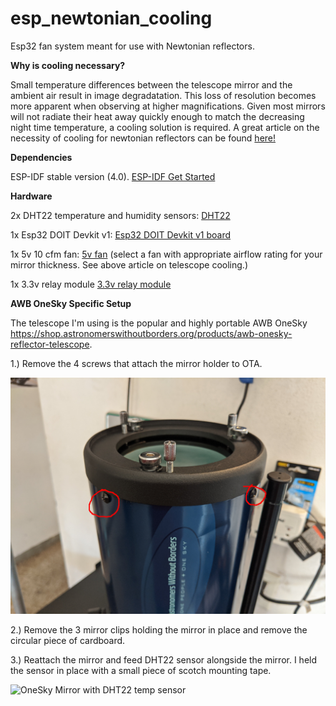 # esp_newtonian_cooling
Esp32 fan system meant for use with Newtonian reflectors.

**Why is cooling necessary?**

Small temperature differences between the telescope mirror and the ambient air result in image degradatation. This loss of resolution becomes more apparent when observing at higher magnifications. Given most mirrors will not radiate their heat away quickly enough to  match the decreasing night time temperature, a cooling solution is required. A great article on the necessity of cooling for newtonian reflectors can be found [here!](https://www.fpi-protostar.com/bgreer/fanselect.htm)

**Dependencies**

ESP-IDF stable version (4.0). [ESP-IDF Get Started](https://docs.espressif.com/projects/esp-idf/en/stable/api-guides/build-system.html#idf-py)

**Hardware**

2x DHT22 temperature and humidity sensors: [DHT22](https://www.aliexpress.com/item/32901733917.html?spm=a2g0o.productlist.0.0.2852bd0cHSo2Kb&algo_pvid=980de48b-a609-4085-9dd3-a356819071b6&algo_expid=980de48b-a609-4085-9dd3-a356819071b6-0&btsid=0ab6f82215819887757151207e16a8&ws_ab_test=searchweb0_0,searchweb201602_,searchweb201603_tm)

1x Esp32 DOIT Devkit v1: [Esp32 DOIT Devkit v1 board](https://www.aliexpress.com/item/32799253567.html?spm=a2g0o.productlist.0.0.7a9d7508kSwOZm&algo_pvid=2f43cc4a-fbef-46d8-b716-5135b8f98bb4&algo_expid=2f43cc4a-fbef-46d8-b716-5135b8f98bb4-0&btsid=0ab50f4415819889697527557e9416&ws_ab_test=searchweb0_0,searchweb201602_,searchweb201603_)

1x 5v 10 cfm fan: [5v fan](https://www.mouser.com/Thermal-Management/Fans-Blowers/_/N-axg88) (select a fan with appropriate airflow rating for your mirror thickness. See above article on telescope cooling.)

1x 3.3v relay module [3.3v relay module](https://www.amazon.com/gp/product/B07P73PHQY/ref=ppx_yo_dt_b_asin_image_o00_s00?ie=UTF8&psc=1)


**AWB OneSky Specific Setup**

The telescope I'm using is the popular and highly portable AWB OneSky https://shop.astronomerswithoutborders.org/products/awb-onesky-reflector-telescope.



1.) Remove the 4 screws that attach the mirror holder to OTA.

![OneSky Mirror Holder Screws](https://github.com/campPW/esp_newtonian_cooling/blob/master/onesky%20photos/MVIMG_20200218_131452.jpg "OneSky Mirror Holder Screws")

2.) Remove the 3 mirror clips holding the mirror in place and remove the circular piece of cardboard.

3.) Reattach the mirror and feed DHT22 sensor alongside the mirror. I held the sensor in place with a small piece of scotch mounting tape.

![OneSky Mirror with DHT22 temp sensor](https://github.com/campPW/esp_newtonian_cooling/blob/master/onesky%20photos/internal%20mirror%20temp%20sensor.jpg "OneSky Mirror with DHT22 temp sensor")

